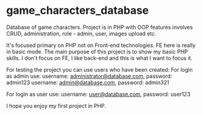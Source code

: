 # game_characters_database
Database of game characters. Project is in PHP with OOP features involves CRUD, administration, role - admin, user, images upload etc.

It's focused primary on PHP not on Front-end technologies. FE here is really in basic mode. The main purpose of this project is to show my basic PHP skills. I don't focus on FE, I like back-end and this is what I want to focus it.

For testing the project you can use users who have been created: 
For login as admin use: username: administrator@database.com, password: admin123
                        username: admin@database.com, password: admin321

For login as user use: username: user@database.com, password: user123

I hope you enjoy my first project in PHP.
